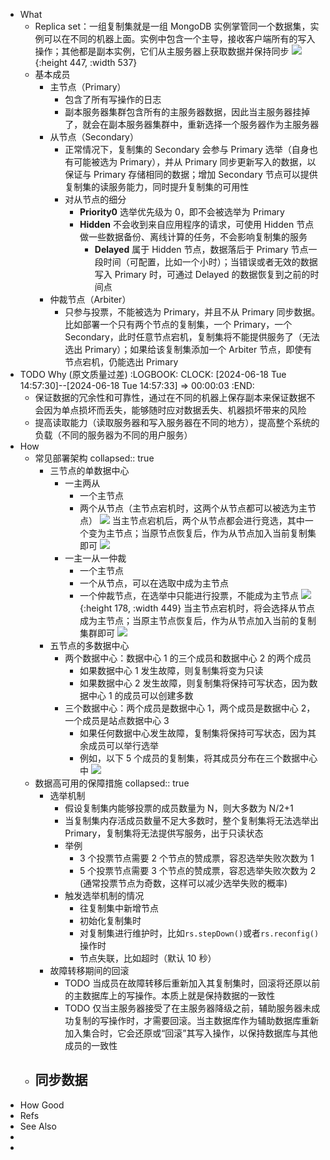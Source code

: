- What
	- Replica set：一组复制集就是一组 MongoDB 实例掌管同一个数据集，实例可以在不同的机器上面。实例中包含一个主导，接收客户端所有的写入操作；其他都是副本实例，它们从主服务器上获取数据并保持同步
	  ![](https://pdai.tech/images/db/mongo/mongo-z-rep-1.png){:height 447, :width 537}
	- 基本成员
		- 主节点（Primary）
			- 包含了所有写操作的日志
			- 副本服务器集群包含所有的主服务器数据，因此当主服务器挂掉了，就会在副本服务器集群中，重新选择一个服务器作为主服务器
		- 从节点（Secondary）
			- 正常情况下，复制集的 Secondary 会参与 Primary 选举（自身也有可能被选为 Primary），并从 Primary 同步更新写入的数据，以保证与 Primary 存储相同的数据；增加 Secondary 节点可以提供复制集的读服务能力，同时提升复制集的可用性
			- 对从节点的细分
				- **Priority0** 选举优先级为 0，即不会被选举为 Primary
				- **Hidden** 不会收到来自应用程序的请求，可使用 Hidden 节点做一些数据备份、离线计算的任务，不会影响复制集的服务
					- **Delayed** 属于 Hidden 节点，数据落后于 Primary 节点一段时间（可配置，比如一个小时）；当错误或者无效的数据写入 Primary 时，可通过 Delayed 的数据恢复到之前的时间点
		- 仲裁节点（Arbiter）
			- 只参与投票，不能被选为 Primary，并且不从 Primary 同步数据。比如部署一个只有两个节点的复制集，一个 Primary，一个 Secondary，此时任意节点宕机，复制集将不能提供服务了（无法选出 Primary）；如果给该复制集添加一个 Arbiter 节点，即使有节点宕机，仍能选出 Primary
- TODO Why (原文质量过差)
  :LOGBOOK:
  CLOCK: [2024-06-18 Tue 14:57:30]--[2024-06-18 Tue 14:57:33] =>  00:00:03
  :END:
	- 保证数据的冗余性和可靠性，通过在不同的机器上保存副本来保证数据不会因为单点损坏而丢失，能够随时应对数据丢失、机器损坏带来的风险
	- 提高读取能力（读取服务器和写入服务器在不同的地方），提高整个系统的负载（不同的服务器为不同的用户服务）
- How
	- 常见部署架构
	  collapsed:: true
		- 三节点的单数据中心
			- 一主两从
				- 一个主节点
				- 两个从节点（主节点宕机时，这两个从节点都可以被选为主节点）
				  ![](https://pdai.tech/images/db/mongo/mongo-z-rep-5.png)
				  当主节点宕机后，两个从节点都会进行竞选，其中一个变为主节点；当原节点恢复后，作为从节点加入当前复制集即可
				  ![](https://pdai.tech/images/db/mongo/mongo-z-rep-6.png)
			- 一主一从一仲裁
				- 一个主节点
				- 一个从节点，可以在选取中成为主节点
				- 一个仲裁节点，在选举中只能进行投票，不能成为主节点
				  ![](https://pdai.tech/images/db/mongo/mongo-z-rep-7.png){:height 178, :width 449}
				  当主节点宕机时，将会选择从节点成为主节点；当原主节点恢复后，作为从节点加入当前的复制集群即可
				  ![](https://pdai.tech/images/db/mongo/mongo-z-rep-8.png)
		- 五节点的多数据中心
			- 两个数据中心：数据中心 1 的三个成员和数据中心 2 的两个成员
				- 如果数据中心 1 发生故障，则复制集将变为只读
				- 如果数据中心 2 发生故障，则复制集将保持可写状态，因为数据中心 1 的成员可以创建多数
			- 三个数据中心：两个成员是数据中心 1，两个成员是数据中心 2，一个成员是站点数据中心 3
				- 如果任何数据中心发生故障，复制集将保持可写状态，因为其余成员可以举行选举
				- 例如，以下 5 个成员的复制集，将其成员分布在三个数据中心中
				  ![](https://pdai.tech/images/db/mongo/mongo-z-rep-9.png)
	- 数据高可用的保障措施
	  collapsed:: true
		- 选举机制
			- 假设复制集内能够投票的成员数量为 N，则大多数为 N/2+1
			- 当复制集内存活成员数量不足大多数时，整个复制集将无法选举出 Primary，复制集将无法提供写服务，出于只读状态
			- 举例
				- 3 个投票节点需要 2 个节点的赞成票，容忍选举失败次数为 1
				- 5 个投票节点需要 3 个节点的赞成票，容忍选举失败次数为 2
				  (通常投票节点为奇数，这样可以减少选举失败的概率)
			- 触发选举机制的情况
				- 往复制集中新增节点
				- 初始化复制集时
				- 对复制集进行维护时，比如`rs.stepDown()`或者`rs.reconfig()`操作时
				- 节点失联，比如超时（默认 10 秒）
		- 故障转移期间的回滚
			- TODO 当成员在故障转移后重新加入其复制集时，回滚将还原以前的主数据库上的写操作。本质上就是保持数据的一致性
			- TODO 仅当主服务器接受了在主服务器降级之前，辅助服务器未成功复制的写操作时，才需要回滚。当主数据库作为辅助数据库重新加入集合时，它会还原或“回滚”其写入操作，以保持数据库与其他成员的一致性
	- 同步数据
		-
- How Good
- Refs
- See Also
-
-